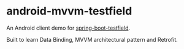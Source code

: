 # android-mvvm-testfield

An Android client demo for [spring-boot-testfield](https://github.com/YuKitAs/spring-boot-testfield). 

Built to learn Data Binding, MVVM architectural pattern and Retrofit.
